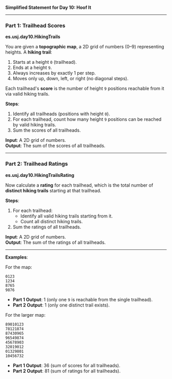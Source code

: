 **Simplified Statement for Day 10: Hoof It**

---

### Part 1: Trailhead Scores

**es.usj.day10.HikingTrails**

You are given a **topographic map**, a 2D grid of numbers (0–9) representing heights. A **hiking trail**:

1. Starts at a height `0` (trailhead).
2. Ends at a height `9`.
3. Always increases by exactly 1 per step.
4. Moves only up, down, left, or right (no diagonal steps).

Each trailhead's **score** is the number of height `9` positions reachable from it via valid hiking trails.

**Steps**:

1. Identify all trailheads (positions with height `0`).
2. For each trailhead, count how many height `9` positions can be reached by valid hiking trails.
3. Sum the scores of all trailheads.

**Input**: A 2D grid of numbers.  
**Output**: The sum of the scores of all trailheads.

---

### Part 2: Trailhead Ratings

**es.usj.day10.HikingTrailsRating**

Now calculate a **rating** for each trailhead, which is the total number of **distinct hiking trails** starting at that trailhead.

**Steps**:

1. For each trailhead:
    - Identify all valid hiking trails starting from it.
    - Count all distinct hiking trails.
2. Sum the ratings of all trailheads.

**Input**: A 2D grid of numbers.  
**Output**: The sum of the ratings of all trailheads.

---

**Examples**:

For the map:
```
0123
1234
8765
9876
```

- **Part 1 Output**: 1 (only one `9` is reachable from the single trailhead).
- **Part 2 Output**: 1 (only one distinct trail exists).

For the larger map:
```
89010123
78121874
87430965
96549874
45678903
32019012
01329801
10456732
```

- **Part 1 Output**: 36 (sum of scores for all trailheads).
- **Part 2 Output**: 81 (sum of ratings for all trailheads).